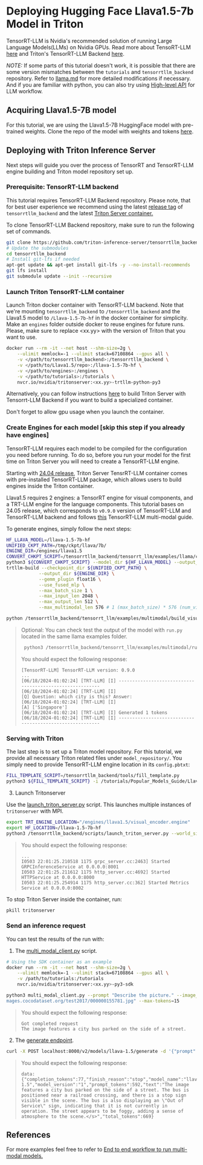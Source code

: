 <!--
# Copyright 2024, NVIDIA CORPORATION & AFFILIATES. All rights reserved.
#
# Redistribution and use in source and binary forms, with or without
# modification, are permitted provided that the following conditions
# are met:
#  * Redistributions of source code must retain the above copyright
#    notice, this list of conditions and the following disclaimer.
#  * Redistributions in binary form must reproduce the above copyright
#    notice, this list of conditions and the following disclaimer in the
#    documentation and/or other materials provided with the distribution.
#  * Neither the name of NVIDIA CORPORATION nor the names of its
#    contributors may be used to endorse or promote products derived
#    from this software without specific prior written permission.
#
# THIS SOFTWARE IS PROVIDED BY THE COPYRIGHT HOLDERS ``AS IS'' AND ANY
# EXPRESS OR IMPLIED WARRANTIES, INCLUDING, BUT NOT LIMITED TO, THE
# IMPLIED WARRANTIES OF MERCHANTABILITY AND FITNESS FOR A PARTICULAR
# PURPOSE ARE DISCLAIMED.  IN NO EVENT SHALL THE COPYRIGHT OWNER OR
# CONTRIBUTORS BE LIABLE FOR ANY DIRECT, INDIRECT, INCIDENTAL, SPECIAL,
# EXEMPLARY, OR CONSEQUENTIAL DAMAGES (INCLUDING, BUT NOT LIMITED TO,
# PROCUREMENT OF SUBSTITUTE GOODS OR SERVICES; LOSS OF USE, DATA, OR
# PROFITS; OR BUSINESS INTERRUPTION) HOWEVER CAUSED AND ON ANY THEORY
# OF LIABILITY, WHETHER IN CONTRACT, STRICT LIABILITY, OR TORT
# (INCLUDING NEGLIGENCE OR OTHERWISE) ARISING IN ANY WAY OUT OF THE USE
# OF THIS SOFTWARE, EVEN IF ADVISED OF THE POSSIBILITY OF SUCH DAMAGE.
-->

# Deploying Hugging Face Llava1.5-7b Model in Triton

TensorRT-LLM is Nvidia's recommended solution of running Large Language
Models(LLMs) on Nvidia GPUs. Read more about TensoRT-LLM [here](https://github.com/NVIDIA/TensorRT-LLM)
and Triton's TensorRT-LLM Backend [here](https://github.com/triton-inference-server/tensorrtllm_backend).

*NOTE:* If some parts of this tutorial doesn't work, it is possible that there
are some version mismatches between the `tutorials` and `tensorrtllm_backend`
repository. Refer to [llama.md](https://github.com/triton-inference-server/tensorrtllm_backend/blob/main/docs/llama.md)
for more detailed modifications if necessary. And if you are familiar with
python, you can also try using
[High-level API](https://github.com/NVIDIA/TensorRT-LLM/blob/main/examples/high-level-api/README.md)
for LLM workflow.


## Acquiring Llava1.5-7B model

For this tutorial, we are using the Llava1.5-7B HuggingFace model with pre-trained
weights. Clone the repo of the model with weights and tokens
[here](https://huggingface.co/llava-hf/llava-1.5-7b-hf/tree/main).

## Deploying with Triton Inference Server

Next steps will guide you over the process of TensorRT and TensorRT-LLM engine
building and Triton model repository set up.

### Prerequisite: TensorRT-LLM backend

This tutorial requires TensorRT-LLM Backend repository. Please note,
that for best user experience we recommend using the latest
[release tag](https://github.com/triton-inference-server/tensorrtllm_backend/tags)
of `tensorrtllm_backend` and
the latest [Triton Server container.](https://catalog.ngc.nvidia.com/orgs/nvidia/containers/tritonserver/tags)

To clone TensorRT-LLM Backend repository, make sure to run the following
set of commands.
```bash
git clone https://github.com/triton-inference-server/tensorrtllm_backend.git  --branch <release branch>
# Update the submodules
cd tensorrtllm_backend
# Install git-lfs if needed
apt-get update && apt-get install git-lfs -y --no-install-recommends
git lfs install
git submodule update --init --recursive
```

### Launch Triton TensorRT-LLM container

Launch Triton docker container with TensorRT-LLM backend.
Note that we're mounting `tensorrtllm_backend` to `/tensorrtllm_backend`
and the Llava1.5 model to `/Llava-1.5-7b-hf` in the docker container for simplicity.
Make an `engines` folder outside docker to reuse engines for future runs.
Please, make sure to replace <xx.yy> with the version of Triton that you want
to use.

```bash
docker run --rm -it --net host --shm-size=2g \
    --ulimit memlock=-1 --ulimit stack=67108864 --gpus all \
    -v </path/to/tensorrtllm_backend>:/tensorrtllm_backend \
    -v </path/to/Llava1.5/repo>:/llava-1.5-7b-hf \
    -v </path/to/engines>:/engines \
    -v </path/to/tutorials>:/tutorials \
    nvcr.io/nvidia/tritonserver:<xx.yy>-trtllm-python-py3
```

Alternatively, you can follow instructions
[here](https://github.com/triton-inference-server/tensorrtllm_backend?tab=readme-ov-file#build-the-docker-container)
to build Triton Server with Tensorrt-LLM Backend if you want
to build a specialized container.

Don't forget to allow gpu usage when you launch the container.

### Create Engines for each model [skip this step if you already have engines]

TensorRT-LLM requires each model to be compiled for the configuration
you need before running. To do so, before you run your model for the first time
on Triton Server you will need to create a TensorRT-LLM engine.

Starting with [24.04 release](https://github.com/triton-inference-server/server/releases/tag/v2.45.0),
Triton Server TensrRT-LLM container comes with
pre-installed TensorRT-LLM package, which allows users to build engines inside
the Triton container.

Llava1.5 requires 2 engines: a TensorRT engine for visual components,
and a TRT-LLM engine for the language components. This tutorial bases on 24.05
release, which corresponds to `v0.9.0` version of TensorRT-LLM and
TensorRT-LLM backend and follows [this](https://github.com/NVIDIA/TensorRT-LLM/tree/v0.9.0/examples/multimodal#llava-and-vila)
TensorRT-LLM multi-modal guide.

To generate engines, simply follow the next steps:

```bash
HF_LLAVA_MODEL=/llava-1.5-7b-hf
UNIFIED_CKPT_PATH=/tmp/ckpt/llava/7b/
ENGINE_DIR=/engines/llava1.5
CONVERT_CHKPT_SCRIPT=/tensorrtllm_backend/tensorrt_llm/examples/llama/convert_checkpoint.py
python3 ${CONVERT_CHKPT_SCRIPT} --model_dir ${HF_LLAVA_MODEL} --output_dir ${UNIFIED_CKPT_PATH} --dtype float16
trtllm-build --checkpoint_dir ${UNIFIED_CKPT_PATH} \
            --output_dir ${ENGINE_DIR} \
            --gemm_plugin float16 \
            --use_fused_mlp \
            --max_batch_size 1 \
            --max_input_len 2048 \
            --max_output_len 512 \
            --max_multimodal_len 576 # 1 (max_batch_size) * 576 (num_visual_features)

python /tensorrtllm_backend/tensorrt_llm/examples/multimodal/build_visual_engine.py --model_path ${HF_LLAVA_MODEL} --model_type llava --output_dir ${ENGINE_DIR}/llava1.5
```


> Optional: You can check test the output of the model with `run.py`
> located in the same llama examples folder.
>
>   ```bash
>    python3 /tensorrtllm_backend/tensorrt_llm/examples/multimodal/run.py --max_new_tokens 30 --hf_model_dir ${HF_LLAVA_MODEL} --visual_engine_dir ${ENGINE_DIR} --llm_engine_dir ${ENGINE_DIR} --decoder_llm --input_text "Question: which city is this? Answer:"
>    ```
> You should expect the following response:
> ```
> [TensorRT-LLM] TensorRT-LLM version: 0.9.0
> ...
> [06/18/2024-01:02:24] [TRT-LLM] [I] ---------------------------------------------------------
> [06/18/2024-01:02:24] [TRT-LLM] [I]
> [Q] Question: which city is this? Answer:
> [06/18/2024-01:02:24] [TRT-LLM] [I]
> [A] ['Singapore']
> [06/18/2024-01:02:24] [TRT-LLM] [I] Generated 1 tokens
> [06/18/2024-01:02:24] [TRT-LLM] [I] ---------------------------------------------------------
> ```

### Serving with Triton

The last step is to set up a Triton model repository. For this tutorial,
we provide all necessary Triton related files under `model_repository/`.
You simply need to provide TensorRT-LLM engine location in its `config.pbtxt`:

```bash
FILL_TEMPLATE_SCRIPT=/tensorrtllm_backend/tools/fill_template.py
python3 ${FILL_TEMPLATE_SCRIPT} -i /tutorials/Popular_Models_Guide/Llava1.5/model_repository/tensorrt_llm/config.pbtxt engine_dir:${ENGINE_DIR}
```

3.  Launch Tritonserver

Use the [launch_triton_server.py](https://github.com/triton-inference-server/tensorrtllm_backend/blob/release/0.5.0/scripts/launch_triton_server.py) script. This launches multiple instances of `tritonserver` with MPI.
```bash
export TRT_ENGINE_LOCATION="/engines/llava1.5/visual_encoder.engine"
export HF_LOCATION=/llava-1.5-7b-hf
python3 /tensorrtllm_backend/scripts/launch_triton_server.py --world_size=<world size of the engine> --model_repo=/tutorials/Popular_Models_Guide/Llava1.5/model_repository
```
> You should expect the following response:
> ```
> ...
> I0503 22:01:25.210518 1175 grpc_server.cc:2463] Started GRPCInferenceService at 0.0.0.0:8001
> I0503 22:01:25.211612 1175 http_server.cc:4692] Started HTTPService at 0.0.0.0:8000
> I0503 22:01:25.254914 1175 http_server.cc:362] Started Metrics Service at 0.0.0.0:8002
> ```

To stop Triton Server inside the container, run:
```bash
pkill tritonserver
```

### Send an inference request

You can test the results of the run with:
1. The [multi_modal_client.py](tutorials/Popular_Models_Guide/Llava1.5/multi_modal_client.py) script.

```bash
# Using the SDK container as an example
docker run --rm -it --net host --shm-size=2g \
    --ulimit memlock=-1 --ulimit stack=67108864 --gpus all \
    -v /path/to/tutorials:/tutorials
    nvcr.io/nvidia/tritonserver:<xx.yy>-py3-sdk

python3 multi_modal_client.py --prompt "Describe the picture." --image_url "http://i
mages.cocodataset.org/test2017/000000155781.jpg" --max-tokens=15
```
> You should expect the following response:
> ```
> Got completed request
> The image features a city bus parked on the side of a street.
> ```

2. The [generate endpoint](https://github.com/triton-inference-server/tensorrtllm_backend/tree/release/0.5.0#query-the-server-with-the-triton-generate-endpoint).

```bash
curl -X POST localhost:8000/v2/models/llava-1.5/generate -d '{"prompt":"USER: <image>\nQuestion:Describe the picture. Answer:", "image":"http://images.cocodataset.org/test2017/000000155781.jpg", "max_tokens":100}'
```
> You should expect the following response:
> ```
> data: {"completion_tokens":77,"finish_reason":"stop","model_name":"llava-1.5","model_version":"1","prompt_tokens":592,"text":"The image features a city bus parked on the side of a street. The bus is positioned near a railroad crossing, and there is a stop sign visible in the scene. The bus is also displaying an \"Out of Service\" sign, indicating that it is not currently in operation. The street appears to be foggy, adding a sense of atmosphere to the scene.</s>","total_tokens":669}
> ```

## References

For more examples feel free to refer to [End to end workflow to run multi-modal models.](https://github.com/NVIDIA/TensorRT-LLM/blob/main/examples/multimodal/README.md)